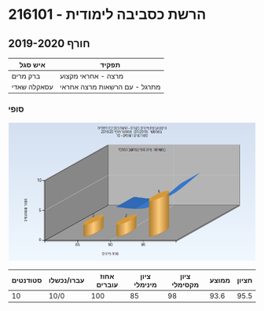 # 216101 - הרשת כסביבה לימודית

## חורף 2019-2020

| איש סגל | תפקיד |
| ---- | ---- |
| ברק מרים | מרצה - אחראי מקצוע |
| עסאקלה שאדי | מתרגל - עם הרשאות מרצה אחראי |

### סופי

![201901 Finals](201901/Finals.png)

| סטודנטים | עברו/נכשלו | אחוז עוברים | ציון מינימלי | ציון מקסימלי | ממוצע | חציון |
| ---- | ---- | ---- | ---- | ---- | ---- | ---- |
| 10 | 10/0 | 100 | 85 | 98 | 93.6 | 95.5 |

